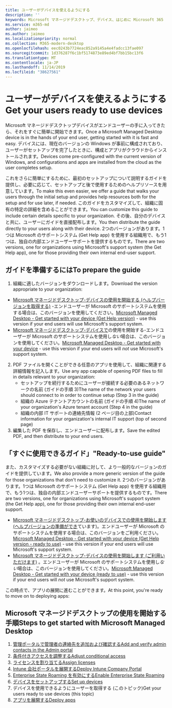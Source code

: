 ```yaml
---
title: ユーザーがデバイスを使えるようにする
description: ''
keywords: Microsoft マネージドデスクトップ、デバイス、はじめに Microsoft 365
ms.service: m365-md
author: jaimeo
ms.author: jaimeo
ms.localizationpriority: normal
ms.collection: M365-modern-desktop
ms.openlocfilehash: eec0243b7724eac852a9145a4e4fadcc13fae097
ms.sourcegitcommit: 1d376287f6c1bf5174873e89ed4bf7bb15bc13f6
ms.translationtype: MT
ms.contentlocale: ja-JP
ms.lasthandoff: 11/14/2019
ms.locfileid: "38627561"
---
```

# <a name="get-your-users-ready-to-use-devices"></a><span data-ttu-id="de4de-103">ユーザーがデバイスを使えるようにする</span><span class="sxs-lookup"><span data-stu-id="de4de-103">Get your users ready to use devices</span></span>

<span data-ttu-id="de4de-104">Microsoft マネージドデスクトップデバイスがエンドユーザーの手に入ってきたら、それをすぐに簡単に開始できます。</span><span class="sxs-lookup"><span data-stu-id="de4de-104">Once a Microsoft Managed Desktop device is in the hands of your end user, getting started with it is fast and easy.</span></span> <span data-ttu-id="de4de-105">デバイスには、現在のバージョンの Windows が事前に構成されており、ユーザーがセットアップを完了したときに、構成とアプリがクラウドからインストールされます。</span><span class="sxs-lookup"><span data-stu-id="de4de-105">Devices come pre-configured with the current version of Windows, and configurations and apps are installed from the cloud as the user completes setup.</span></span> 
 
<span data-ttu-id="de4de-106">これをさらに簡単にするために、最初のセットアップについて説明するガイドを提供し、必要に応じて、セットアップと後で使用するためのヘルプリソースを用意しています。</span><span class="sxs-lookup"><span data-stu-id="de4de-106">To make this even easier, we offer a guide that walks your users through the initial setup and provides help resources both for the setup and for use later, if needed.</span></span> <span data-ttu-id="de4de-107">このガイドをカスタマイズして、組織に固有の特定の詳細を含めることができます。</span><span class="sxs-lookup"><span data-stu-id="de4de-107">You can customize this guide to include certain details specific to your organization.</span></span> <span data-ttu-id="de4de-108">その後、自分のデバイスと共に、ユーザーにガイドを直接配布します。</span><span class="sxs-lookup"><span data-stu-id="de4de-108">You then distribute the guide directly to your users along with their device.</span></span> <span data-ttu-id="de4de-109">2つのバージョンがあります。1つは Microsoft のサポートシステム (Get Help app) を使用する組織用で、もう1つは、独自の内部エンドユーザーサポートを提供するものです。</span><span class="sxs-lookup"><span data-stu-id="de4de-109">There are two versions, one for organizations using Microsoft's support system (the Get Help app), one for those providing their own internal end-user support.</span></span>

## <a name="to-prepare-the-guide"></a><span data-ttu-id="de4de-110">ガイドを準備するには</span><span class="sxs-lookup"><span data-stu-id="de4de-110">To prepare the guide</span></span>

1. <span data-ttu-id="de4de-111">組織に適したバージョンをダウンロードします。</span><span class="sxs-lookup"><span data-stu-id="de4de-111">Download the version appropriate to your organization:</span></span>
- <span data-ttu-id="de4de-112">[Microsoft マネージドデスクトップ-デバイスの使用を開始する (ヘルプバージョンを取得する)](https://github.com/MicrosoftDocs/microsoft-365-docs/raw/public/microsoft-365/managed-desktop/get-started/downloads/microsoft-managed-desktop-user-guide-help-custom-v2.pdf) -エンドユーザーが Microsoft のサポートシステムを使用する場合は、このバージョンを使用してください。</span><span class="sxs-lookup"><span data-stu-id="de4de-112">[Microsoft Managed Desktop - Get started with your device (Get Help version)](https://github.com/MicrosoftDocs/microsoft-365-docs/raw/public/microsoft-365/managed-desktop/get-started/downloads/microsoft-managed-desktop-user-guide-help-custom-v2.pdf) - use this version if your end users will use Microsoft's support system.</span></span>
- <span data-ttu-id="de4de-113">[Microsoft マネージドデスクトップ-デバイスで](https://github.com/MicrosoftDocs/microsoft-365-docs/raw/public/microsoft-365/managed-desktop/get-started/downloads/microsoft-managed-desktop-user-guide-no-help-custom-v2.pdf)の使用を開始する-エンドユーザーが Microsoft のサポートシステムを使用し*ない*場合は、このバージョンを使用してください。</span><span class="sxs-lookup"><span data-stu-id="de4de-113">[Microsoft Managed Desktop - Get started with your device](https://github.com/MicrosoftDocs/microsoft-365-docs/raw/public/microsoft-365/managed-desktop/get-started/downloads/microsoft-managed-desktop-user-guide-no-help-custom-v2.pdf) - use this version if your end users will *not* use Microsoft's support system.</span></span>
2. <span data-ttu-id="de4de-114">PDF ファイルを開くことができる任意のアプリを使用して、組織に関連する詳細情報を記入します。</span><span class="sxs-lookup"><span data-stu-id="de4de-114">Use any app capable of opening PDF files to fill in details relevant to your organization:</span></span>
    - <span data-ttu-id="de4de-115">セットアップを続行するためにユーザーが接続する必要のあるネットワークの名前 (ガイドの手順 3)</span><span class="sxs-lookup"><span data-stu-id="de4de-115">The name of the network your users should connect to in order to continue setup (Step 3 in the guide)</span></span>
    - <span data-ttu-id="de4de-116">組織の Azure テナントアカウントの名前 (ガイドの手順 4)</span><span class="sxs-lookup"><span data-stu-id="de4de-116">The name of your organization's Azure tenant account (Step 4 in the guide)</span></span>
    - <span data-ttu-id="de4de-117">組織の内部 IT サポートの連絡先情報 (2 ページ目の上部)</span><span class="sxs-lookup"><span data-stu-id="de4de-117">Contact information for your organization's internal IT support (top of second page)</span></span>
3. <span data-ttu-id="de4de-118">編集した PDF を保存し、エンドユーザーに配布します。</span><span class="sxs-lookup"><span data-stu-id="de4de-118">Save the edited PDF, and then distribute to your end users.</span></span> 

## <a name="ready-to-use-guide"></a><span data-ttu-id="de4de-119">「すぐに使用できるガイド」</span><span class="sxs-lookup"><span data-stu-id="de4de-119">"Ready-to-use guide"</span></span>

<span data-ttu-id="de4de-120">また、カスタマイズする必要がない組織に対して、より一般的なバージョンのガイドを提供しています。</span><span class="sxs-lookup"><span data-stu-id="de4de-120">We also provide a more generic version of the guide for those organizations that don't need to customize it.</span></span> <span data-ttu-id="de4de-121">2つのバージョンがあります。1つは Microsoft のサポートシステム (Get Help app) を使用する組織用で、もう1つは、独自の内部エンドユーザーサポートを提供するものです。</span><span class="sxs-lookup"><span data-stu-id="de4de-121">There are two versions, one for organizations using Microsoft's support system (the Get Help app), one for those providing their own internal end-user support.</span></span>

- <span data-ttu-id="de4de-122">[Microsoft マネージドデスクトップ-お使いのデバイスでの使用を開始します (ヘルプバージョンの準備ができ](https://github.com/MicrosoftDocs/microsoft-365-docs/raw/public/microsoft-365/managed-desktop/get-started/downloads/microsoft-managed-desktop-user-guide-help-v2.pdf)ています)。エンドユーザーが Microsoft のサポートシステムを使用する場合は、このバージョンをご利用ください。</span><span class="sxs-lookup"><span data-stu-id="de4de-122">[Microsoft Managed Desktop - Get started with your device (Get Help version - ready to use)](https://github.com/MicrosoftDocs/microsoft-365-docs/raw/public/microsoft-365/managed-desktop/get-started/downloads/microsoft-managed-desktop-user-guide-help-v2.pdf) - use this version if your end users will use Microsoft's support system.</span></span>
- <span data-ttu-id="de4de-123">[Microsoft マネージドデスクトップ-デバイスの使用を開始します (ご利用いただけます)](https://github.com/MicrosoftDocs/microsoft-365-docs/raw/public/microsoft-365/managed-desktop/get-started/downloads/microsoft-managed-desktop-user-guide-no-help-v2.pdf) 。エンドユーザーが Microsoft のサポートシステムを使用し*ない*場合は、このバージョンを使用してください。</span><span class="sxs-lookup"><span data-stu-id="de4de-123">[Microsoft Managed Desktop - Get started with your device (ready to use)](https://github.com/MicrosoftDocs/microsoft-365-docs/raw/public/microsoft-365/managed-desktop/get-started/downloads/microsoft-managed-desktop-user-guide-no-help-v2.pdf) - use this version if your end users will *not* use Microsoft's support system.</span></span>

<span data-ttu-id="de4de-124">この時点で、アプリの展開に進むことができます。</span><span class="sxs-lookup"><span data-stu-id="de4de-124">At this point, you're ready to move on to deploying apps:</span></span>


## <a name="steps-to-get-started-with-microsoft-managed-desktop"></a><span data-ttu-id="de4de-125">Microsoft マネージドデスクトップの使用を開始する手順</span><span class="sxs-lookup"><span data-stu-id="de4de-125">Steps to get started with Microsoft Managed Desktop</span></span>

1. [<span data-ttu-id="de4de-126">管理ポータルで管理者の連絡先を追加および確認する</span><span class="sxs-lookup"><span data-stu-id="de4de-126">Add and verify admin contacts in the Admin portal</span></span>](add-admin-contacts.md)
2. [<span data-ttu-id="de4de-127">条件付きアクセスを調整する</span><span class="sxs-lookup"><span data-stu-id="de4de-127">Adjust conditional access</span></span>](conditional-access.md)
3. [<span data-ttu-id="de4de-128">ライセンスを割り当てる</span><span class="sxs-lookup"><span data-stu-id="de4de-128">Assign licenses</span></span>](assign-licenses.md)
4. [<span data-ttu-id="de4de-129">Intune 会社ポータルを展開する</span><span class="sxs-lookup"><span data-stu-id="de4de-129">Deploy Intune Company Portal</span></span>](company-portal.md)
5. [<span data-ttu-id="de4de-130">Enterprise State Roaming を有効にする</span><span class="sxs-lookup"><span data-stu-id="de4de-130">Enable Enterprise State Roaming</span></span>](enterprise-state-roaming.md)
6. [<span data-ttu-id="de4de-131">デバイスをセットアップする</span><span class="sxs-lookup"><span data-stu-id="de4de-131">Set up devices</span></span>](set-up-devices.md)
7. <span data-ttu-id="de4de-132">デバイスを使用できるようにユーザーを取得する (このトピック)</span><span class="sxs-lookup"><span data-stu-id="de4de-132">Get your users ready to use devices (this topic)</span></span>
8. [<span data-ttu-id="de4de-133">アプリを展開する</span><span class="sxs-lookup"><span data-stu-id="de4de-133">Deploy apps</span></span>](deploy-apps.md)